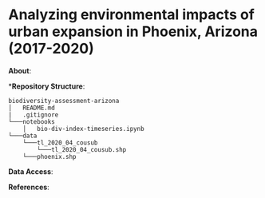 # Analyzing environmental impacts of urban expansion in Phoenix, Arizona (2017-2020)

**About**:


***Repository Structure**:

```
biodiversity-assessment-arizona
│   README.md
|   .gitignore
└───notebooks
    │   bio-div-index-timeseries.ipynb
└───data
    └───tl_2020_04_cousub
        └───tl_2020_04_cousub.shp
    └───phoenix.shp
```

**Data Access**:


**References**:
